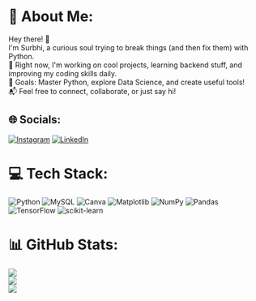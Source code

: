 # 💫 About Me:
Hey there! 👋<br>I'm Surbhi, a curious soul trying to break things (and then fix them) with Python.<br>🐍 Right now, I'm working on cool projects, learning backend stuff, and improving my coding skills daily.<br>🌟 Goals: Master Python, explore Data Science, and create useful tools!<br>📬 Feel free to connect, collaborate, or just say hi!


## 🌐 Socials:
[![Instagram](https://img.shields.io/badge/Instagram-%23E4405F.svg?logo=Instagram&logoColor=white)](https://instagram.com/surbhirikhari) [![LinkedIn](https://img.shields.io/badge/LinkedIn-%230077B5.svg?logo=linkedin&logoColor=white)](https://linkedin.com/in/www.linkedin.com/in/surbhirikhari) 

# 💻 Tech Stack:
![Python](https://img.shields.io/badge/python-3670A0?style=plastic&logo=python&logoColor=ffdd54) ![MySQL](https://img.shields.io/badge/mysql-4479A1.svg?style=plastic&logo=mysql&logoColor=white) ![Canva](https://img.shields.io/badge/Canva-%2300C4CC.svg?style=plastic&logo=Canva&logoColor=white) ![Matplotlib](https://img.shields.io/badge/Matplotlib-%23ffffff.svg?style=plastic&logo=Matplotlib&logoColor=black) ![NumPy](https://img.shields.io/badge/numpy-%23013243.svg?style=plastic&logo=numpy&logoColor=white) ![Pandas](https://img.shields.io/badge/pandas-%23150458.svg?style=plastic&logo=pandas&logoColor=white) ![TensorFlow](https://img.shields.io/badge/TensorFlow-%23FF6F00.svg?style=plastic&logo=TensorFlow&logoColor=white) ![scikit-learn](https://img.shields.io/badge/scikit--learn-%23F7931E.svg?style=plastic&logo=scikit-learn&logoColor=white)
# 📊 GitHub Stats:
![](https://github-readme-stats.vercel.app/api?username=surbhirikhari&theme=dark&hide_border=false&include_all_commits=false&count_private=false)<br/>
![](https://nirzak-streak-stats.vercel.app/?user=surbhirikhari&theme=dark&hide_border=false)<br/>
![](https://github-readme-stats.vercel.app/api/top-langs/?username=surbhirikhari&theme=dark&hide_border=false&include_all_commits=false&count_private=false&layout=compact)

<!-- Proudly created with GPRM ( https://gprm.itsvg.in ) -->
